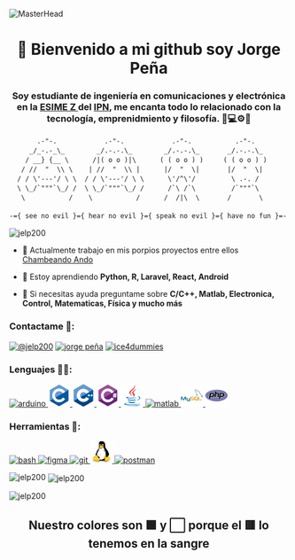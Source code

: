 ![MasterHead](https://github.com/Jelp200/Jelp200/assets/66091809/a5e6da0d-b14b-4797-9481-bd57f2762b62)

<h1 align="center">👋 Bienvenido a mi github soy Jorge Peña</h1>
<h3 align="center">Soy estudiante de ingeniería en comunicaciones y electrónica en la <a href="https://www.esimez.ipn.mx/">ESIME Z </a> del <a href="https://www.ipn.mx/">IPN</a>, me encanta todo lo relacionado con la tecnología, emprenidmiento y filosofía. 🦾💻⚙️📡</h3>

```txt
       .-"-.            .-"-.            .-"-.           .-"-.
     _/_-.-_\_        _/.-.-.\_        _/.-.-.\_       _/.-.-.\_
    / __} {__ \      /|( o o )|\      ( ( o o ) )     ( ( o o ) )
   / //  "  \\ \    | //  "  \\ |      |/  "  \|       |/  "  \|
  / / \'---'/ \ \  / / \'---'/ \ \      \'/^\'/         \ .-. /
  \ \_/`"""`\_/ /  \ \_/`"""`\_/ /      /`\ /`\         /`"""`\
   \           /    \           /      /  /|\  \       /       \

-={ see no evil }={ hear no evil }={ speak no evil }={ have no fun }=-
```

<p align="left"> <img src="https://komarev.com/ghpvc/?username=jelp200&label=Profile%20views&color=0e75b6&style=flat" alt="jelp200" /> </p>

- 🔭 Actualmente trabajo en mis porpios proyectos entre ellos [Chambeando Ando](https://github.com/Jelp200/Mi-mercadito)

- 🌱 Estoy aprendiendo **Python, R, Laravel, React, Android**

- 💬 Si necesitas ayuda preguntame sobre **C/C++, Matlab, Electronica, Control, Matematicas, Física y mucho más**

<h3 align="left">Contactame 📶:</h3>
<p align="left">
<a href="https://dev.to/@jelp200" target="blank"><img align="center" src="https://raw.githubusercontent.com/rahuldkjain/github-profile-readme-generator/master/src/images/icons/Social/devto.svg" alt="@jelp200" height="30" width="40" /></a>
<a href="https://linkedin.com/in/jorge peña" target="blank"><img align="center" src="https://raw.githubusercontent.com/rahuldkjain/github-profile-readme-generator/master/src/images/icons/Social/linked-in-alt.svg" alt="jorge peña" height="30" width="40" /></a>
<a href="https://www.youtube.com/c/ice4dummies" target="blank"><img align="center" src="https://raw.githubusercontent.com/rahuldkjain/github-profile-readme-generator/master/src/images/icons/Social/youtube.svg" alt="ice4dummies" height="30" width="40" /></a>
</p>

<h3 align="left">Lenguajes 👨‍💻:</h3>
<p align="left"> <a href="https://www.arduino.cc/" target="_blank" rel="noreferrer"> <img src="https://cdn.worldvectorlogo.com/logos/arduino-1.svg" alt="arduino" width="40" height="40"/> </a> <a href="https://www.cprogramming.com/" target="_blank" rel="noreferrer"> <img src="https://raw.githubusercontent.com/devicons/devicon/master/icons/c/c-original.svg" alt="c" width="40" height="40"/> </a> <a href="https://www.w3schools.com/cpp/" target="_blank" rel="noreferrer"> <img src="https://raw.githubusercontent.com/devicons/devicon/master/icons/cplusplus/cplusplus-original.svg" alt="cplusplus" width="40" height="40"/> </a> <a href="https://www.w3schools.com/cs/" target="_blank" rel="noreferrer"> <img src="https://raw.githubusercontent.com/devicons/devicon/master/icons/csharp/csharp-original.svg" alt="csharp" width="40" height="40"/> </a> <a href="https://www.java.com" target="_blank" rel="noreferrer"> <img src="https://raw.githubusercontent.com/devicons/devicon/master/icons/java/java-original.svg" alt="java" width="40" height="40"/> </a> <a href="https://www.mathworks.com/" target="_blank" rel="noreferrer"> <img src="https://upload.wikimedia.org/wikipedia/commons/2/21/Matlab_Logo.png" alt="matlab" width="40" height="40"/> </a> <a href="https://www.mysql.com/" target="_blank" rel="noreferrer"> <img src="https://raw.githubusercontent.com/devicons/devicon/master/icons/mysql/mysql-original-wordmark.svg" alt="mysql" width="40" height="40"/> </a> <a href="https://www.php.net" target="_blank" rel="noreferrer"> <img src="https://raw.githubusercontent.com/devicons/devicon/master/icons/php/php-original.svg" alt="php" width="40" height="40"/> </a>

<h3 align="left">Herramientas 🧰:</h3>
<a href="https://www.gnu.org/software/bash/" target="_blank" rel="noreferrer"> <img src="https://www.vectorlogo.zone/logos/gnu_bash/gnu_bash-icon.svg" alt="bash" width="40" height="40"/> </a> <a href="https://www.figma.com/" target="_blank" rel="noreferrer"> <img src="https://www.vectorlogo.zone/logos/figma/figma-icon.svg" alt="figma" width="40" height="40"/> </a> <a href="https://git-scm.com/" target="_blank" rel="noreferrer"> <img src="https://www.vectorlogo.zone/logos/git-scm/git-scm-icon.svg" alt="git" width="40" height="40"/> </a> <a href="https://www.linux.org/" target="_blank" rel="noreferrer"> <img src="https://raw.githubusercontent.com/devicons/devicon/master/icons/linux/linux-original.svg" alt="linux" width="40" height="40"/> </a>  <a href="https://postman.com" target="_blank" rel="noreferrer"> <img src="https://www.vectorlogo.zone/logos/getpostman/getpostman-icon.svg" alt="postman" width="40" height="40"/> </a> </p>

<p><img align="left" src="https://github-readme-stats.vercel.app/api/top-langs?username=jelp200&show_icons=true&locale=en&layout=compact" alt="jelp200" /></p>

<p>&nbsp;<img align="center" src="https://github-readme-stats.vercel.app/api?username=jelp200&show_icons=true&locale=en" alt="jelp200" /></p>

<p><img align="center" src="https://github-readme-streak-stats.herokuapp.com/?user=jelp200&" alt="jelp200" /></p>


<h2 align = "center">Nuestro colores son 🟩 y ⬜ porque el 🟥 lo tenemos en la sangre</h2>
